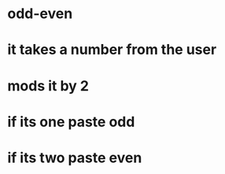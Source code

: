 # odd-even
# it takes a number from the user
# mods it by 2 
# if its one paste odd
# if its two paste even
